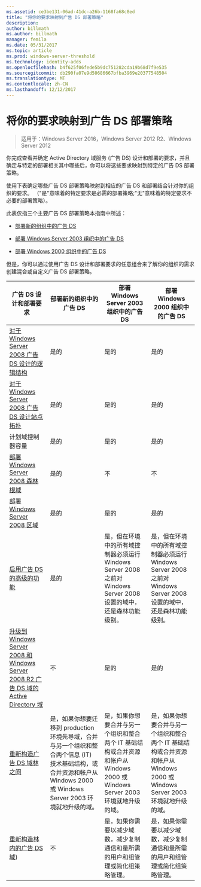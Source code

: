 ```yaml
---
ms.assetid: ce3be131-06ad-41dc-a26b-1168fa68c8ed
title: "将你的要求映射到广告 DS 部署策略"
description: 
author: billmath
ms.author: billmath
manager: femila
ms.date: 05/31/2017
ms.topic: article
ms.prod: windows-server-threshold
ms.technology: identity-adds
ms.openlocfilehash: b4f625f06fede5b9dc751282cda19b68d7f9e535
ms.sourcegitcommit: db290fa07e9d50686667bfba3969e20377548504
ms.translationtype: MT
ms.contentlocale: zh-CN
ms.lasthandoff: 12/12/2017
---
```

# <a name="mapping-your-requirements-to-an-ad-ds-deployment-strategy"></a>将你的要求映射到广告 DS 部署策略

>适用于：Windows Server 2016，Windows Server 2012 R2、Windows Server 2012

你完成查看并确定 Active Directory 域服务 (广告 DS) 设计和部署的要求，并且确定与特定的部署相关其中哪些后，你可以将这些要求映射到特定的广告 DS 部署策略。  
  
使用下表确定哪些广告 DS 部署策略映射到相应的广告 DS 和部署结合针对你的组织的要求。 （"是"意味着的特定要求是必需的部署策略;"无"意味着的特定要求不必要的部署策略）。  
  
此表仅指三个主要广告 DS 部署策略本指南中所述：  
  
-   [部署新的组织中的广告 DS](../../ad-ds/plan/Deploying-AD-DS-in-a-New-Organization.md)  
  
-   [部署 Windows Server 2003 组织中的广告 DS](../../ad-ds/plan/Deploying-AD-DS-in-a-Windows-Server-2003-Organization.md)  
  
-   [部署 Windows 2000 组织中的广告 DS](../../ad-ds/plan/Deploying-AD-DS-in-a-Windows-2000-Organization.md)  
  
但是，你可以通过使用广告 DS 设计和部署要求的任意组合来了解你的组织的需求创建混合或自定义广告 DS 部署策略。  
  
|广告 DS 设计和部署要求|部署新的组织中的广告 DS|部署 Windows Server 2003 组织中的广告 DS|部署 Windows 2000 组织中的广告 DS|  
|--------------------------------------------|-----------------------------------------|---------------------------------------------------------|--------------------------------------------------|  
|[对于 Windows Server 2008 广告 DS 设计的逻辑结构](https://technet.microsoft.com/library/cc770806.aspx)|是的|是的|是的|  
|[对于 Windows Server 2008 广告 DS 设计站点拓扑](Designing-the-Site-Topology.md)|是的|是的|是的|  
|计划域控制器容量|是的|是的|是的|  
|[部署 Windows Server 2008 森林根域](https://technet.microsoft.com/library/cc731174.aspx)|是的|不|不|  
|[部署 Windows Server 2008 区域](https://technet.microsoft.com/library/cc755118.aspx)|是的|是的|是的|  
|[启用广告 DS 的高级的功能](../../ad-ds/plan/Enabling-Advanced-Features-for-AD-DS.md)|是的|是，但在环境中的所有域控制器必须运行 Windows Server 2008 之前对 Windows Server 2008 设置的域中，还是森林功能级别。|是，但在环境中的所有域控制器必须运行 Windows Server 2008 之前对 Windows Server 2008 设置的域中，还是森林功能级别。|  
|[升级到 Windows Server 2008 和 Windows Server 2008 R2 广告 DS 域的 Active Directory 域](https://technet.microsoft.com/library/cc731188.aspx)|不|是的|是的|  
|[重新构造广告 DS 域林之间](https://go.microsoft.com/fwlink/?LinkId=93678)|是，如果你想要迁移到 production 环境先导域，合并与另一个组织和整合两个信息 (IT) 技术基础结构，或合并资源和帐户从 Windows 2000 或 Windows Server 2003 环境就地升级的域。|是，如果你想要合并与另一个组织和整合两个 IT 基础结构或合并资源和帐户从 Windows 2000 或 Windows Server 2003 环境就地升级的域。|是，如果你想要合并与另一个组织和整合两个 IT 基础结构或合并资源和帐户从 Windows 2000 或 Windows Server 2003 环境就地升级的域。|  
|[重新构造林内的广告 DS 域](https://go.microsoft.com/fwlink/?LinkId=82740))|不|是，如果你需要以减少域数，减少复制通信和量所需的用户和组管理或简化组策略管理。|是，如果你需要以减少域数，减少复制通信和量所需的用户和组管理或简化组策略管理。|  
  


